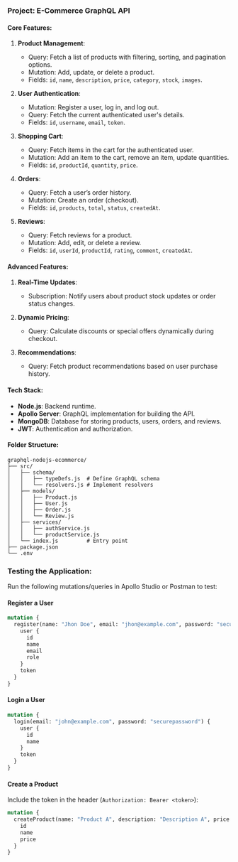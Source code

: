 ### Project: **E-Commerce GraphQL API**

#### Core Features:
1. **Product Management**:
   - Query: Fetch a list of products with filtering, sorting, and pagination options.
   - Mutation: Add, update, or delete a product.
   - Fields: `id`, `name`, `description`, `price`, `category`, `stock`, `images`.

2. **User Authentication**:
   - Mutation: Register a user, log in, and log out.
   - Query: Fetch the current authenticated user's details.
   - Fields: `id`, `username`, `email`, `token`.

3. **Shopping Cart**:
   - Query: Fetch items in the cart for the authenticated user.
   - Mutation: Add an item to the cart, remove an item, update quantities.
   - Fields: `id`, `productId`, `quantity`, `price`.

4. **Orders**:
   - Query: Fetch a user’s order history.
   - Mutation: Create an order (checkout).
   - Fields: `id`, `products`, `total`, `status`, `createdAt`.

5. **Reviews**:
   - Query: Fetch reviews for a product.
   - Mutation: Add, edit, or delete a review.
   - Fields: `id`, `userId`, `productId`, `rating`, `comment`, `createdAt`.

#### Advanced Features:
1. **Real-Time Updates**:
   - Subscription: Notify users about product stock updates or order status changes.

2. **Dynamic Pricing**:
   - Query: Calculate discounts or special offers dynamically during checkout.

3. **Recommendations**:
   - Query: Fetch product recommendations based on user purchase history.

#### Tech Stack:
- **Node.js**: Backend runtime.
- **Apollo Server**: GraphQL implementation for building the API.
- **MongoDB**: Database for storing products, users, orders, and reviews.
- **JWT**: Authentication and authorization.

#### Folder Structure:
```
graphql-nodejs-ecommerce/
├── src/
│   ├── schema/
│   │   ├── typeDefs.js  # Define GraphQL schema
│   │   └── resolvers.js # Implement resolvers
│   ├── models/
│   │   ├── Product.js
│   │   ├── User.js
│   │   ├── Order.js
│   │   └── Review.js
│   ├── services/
│   │   ├── authService.js
│   │   └── productService.js
│   └── index.js         # Entry point
├── package.json
└── .env
```

### Testing the Application:
Run the following mutations/queries in Apollo Studio or Postman to test:

#### **Register a User**
```graphql
mutation {
  register(name: "Jhon Doe", email: "jhon@example.com", password: "securepassword", role: "admin") {
    user {
      id
      name
      email
      role
    }
    token
  }
}
```

#### **Login a User**
```graphql
mutation {
  login(email: "john@example.com", password: "securepassword") {
    user {
      id
      name
    }
    token
  }
}
```

#### **Create a Product**
Include the token in the header (`Authorization: Bearer <token>`):
```graphql
mutation {
  createProduct(name: "Product A", description: "Description A", price: 19.99) {
    id
    name
    price
  }
}
```
